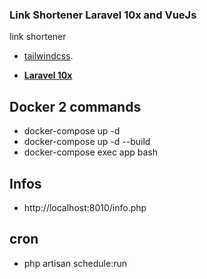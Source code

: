 ### Link Shortener Laravel 10x and VueJs

link shortener

- [tailwindcss](https://tailwindcss.com/).

- **[Laravel 10x](https://laravel.com/docs/10.x#your-first-laravel-project)**


## Docker 2 commands
- docker-compose up -d
- docker-compose up -d --build
- docker-compose exec app bash

## Infos
 - http://localhost:8010/info.php

## cron
 - php artisan schedule:run

